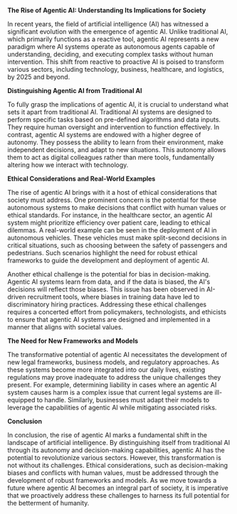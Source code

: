 **The Rise of Agentic AI: Understanding Its Implications for Society**

In recent years, the field of artificial intelligence (AI) has witnessed a significant evolution with the emergence of agentic AI. Unlike traditional AI, which primarily functions as a reactive tool, agentic AI represents a new paradigm where AI systems operate as autonomous agents capable of understanding, deciding, and executing complex tasks without human intervention. This shift from reactive to proactive AI is poised to transform various sectors, including technology, business, healthcare, and logistics, by 2025 and beyond.

**Distinguishing Agentic AI from Traditional AI**

To fully grasp the implications of agentic AI, it is crucial to understand what sets it apart from traditional AI. Traditional AI systems are designed to perform specific tasks based on pre-defined algorithms and data inputs. They require human oversight and intervention to function effectively. In contrast, agentic AI systems are endowed with a higher degree of autonomy. They possess the ability to learn from their environment, make independent decisions, and adapt to new situations. This autonomy allows them to act as digital colleagues rather than mere tools, fundamentally altering how we interact with technology.

**Ethical Considerations and Real-World Examples**

The rise of agentic AI brings with it a host of ethical considerations that society must address. One prominent concern is the potential for these autonomous systems to make decisions that conflict with human values or ethical standards. For instance, in the healthcare sector, an agentic AI system might prioritize efficiency over patient care, leading to ethical dilemmas. A real-world example can be seen in the deployment of AI in autonomous vehicles. These vehicles must make split-second decisions in critical situations, such as choosing between the safety of passengers and pedestrians. Such scenarios highlight the need for robust ethical frameworks to guide the development and deployment of agentic AI.

Another ethical challenge is the potential for bias in decision-making. Agentic AI systems learn from data, and if the data is biased, the AI's decisions will reflect those biases. This issue has been observed in AI-driven recruitment tools, where biases in training data have led to discriminatory hiring practices. Addressing these ethical challenges requires a concerted effort from policymakers, technologists, and ethicists to ensure that agentic AI systems are designed and implemented in a manner that aligns with societal values.

**The Need for New Frameworks and Models**

The transformative potential of agentic AI necessitates the development of new legal frameworks, business models, and regulatory approaches. As these systems become more integrated into our daily lives, existing regulations may prove inadequate to address the unique challenges they present. For example, determining liability in cases where an agentic AI system causes harm is a complex issue that current legal systems are ill-equipped to handle. Similarly, businesses must adapt their models to leverage the capabilities of agentic AI while mitigating associated risks.

**Conclusion**

In conclusion, the rise of agentic AI marks a fundamental shift in the landscape of artificial intelligence. By distinguishing itself from traditional AI through its autonomy and decision-making capabilities, agentic AI has the potential to revolutionize various sectors. However, this transformation is not without its challenges. Ethical considerations, such as decision-making biases and conflicts with human values, must be addressed through the development of robust frameworks and models. As we move towards a future where agentic AI becomes an integral part of society, it is imperative that we proactively address these challenges to harness its full potential for the betterment of humanity.